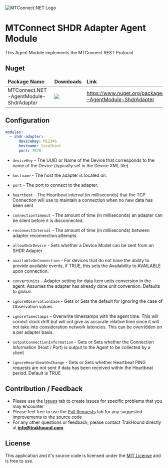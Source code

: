 ![MTConnect.NET Logo](https://raw.githubusercontent.com/TrakHound/MTConnect.NET/master/img/mtconnect-net-03-md.png) 

# MTConnect SHDR Adapter Agent Module
This Agent Module implements the MTConnect REST Protocol

## Nuget
<table>
    <thead>
        <tr>
            <td style="font-weight: bold;">Package Name</td>
            <td style="font-weight: bold;">Downloads</td>
            <td style="font-weight: bold;">Link</td>
        </tr>
    </thead>
    <tbody>
        <tr>
            <td>MTConnect.NET-AgentModule-ShdrAdapter</td>
            <td><img src="https://img.shields.io/nuget/dt/MTConnect.NET-AgentModule-ShdrAdapter?style=for-the-badge&logo=nuget&label=%20&color=%23333"/></td>
            <td><a href="https://www.nuget.org/packages/MTConnect.NET-AgentModule-ShdrAdapter">https://www.nuget.org/packages/MTConnect.NET-AgentModule-ShdrAdapter</a></td>
        </tr>
    </tbody>
</table>

## Configuration
```yaml
modules:
  - shdr-adapter:
      deviceKey: M12346
      hostname: localhost
      port: 7878
```

* `deviceKey` - The UUID or Name of the Device that corresponds to the name of the Device (typically set in the Device XML file).

* `hostname` - The host the adapter is located on.

* `port` - The port to connect to the adapter.

* `heartbeat` - The Heartbeat interval (in milliseconds) that the TCP Connection will use to maintain a connection when no new data has been sent

* `connectionTimeout` - The amount of time (in milliseconds) an adapter can be silent before it is disconnected.

* `reconnectInterval` - The amount of time (in milliseconds) between adapter reconnection attempts.

* `allowShdrDevice` - Sets whether a Device Model can be sent from an SHDR Adapter

* `availableOnConnection` - For devices that do not have the ability to provide available events, if TRUE, this sets the Availability to AVAILABLE upon connection.

* `convertUnits` - Adapter setting for data item units conversion in the agent. Assumes the adapter has already done unit conversion. Defaults to global.

* `ignoreObservationCase` - Gets or Sets the default for Ignoring the case of Observation values

* `ignoreTimestamps` - Overwrite timestamps with the agent time. This will correct clock drift but will not give as accurate relative time since it will not take into consideration network latencies. This can be overridden on a per adapter basis.

* `outputConnectionInformation` - Gets or Sets whether the Connection Information (Host / Port) is output to the Agent to be collected by a client

* `ignoreHeartbeatOnChange` - Gets or Sets whether Heartbeat PING requests are not sent if data has been received within the Heartbeat period. Default is TRUE


## Contribution / Feedback
- Please use the [Issues](https://github.com/TrakHound/MTConnect.NET/issues) tab to create issues for specific problems that you may encounter 
- Please feel free to use the [Pull Requests](https://github.com/TrakHound/MTConnect.NET/pulls) tab for any suggested improvements to the source code
- For any other questions or feedback, please contact TrakHound directly at **info@trakhound.com**.

## License
This application and it's source code is licensed under the [MIT License](https://choosealicense.com/licenses/mit/) and is free to use.
